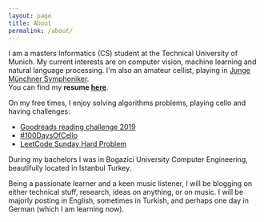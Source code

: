 ```yaml
---
layout: page
title: About
permalink: /about/
---
```


I am a masters Informatics (CS) student at the Technical University of Munich. My current interests are on computer vision, machine learning and natural language processing. I'm also an amateur cellist, playing in [Junge Münchner Symphoniker](http://junge-muenchner-symphoniker.de). </br>
You can find my **resume [here](https://github.com/evinpinar/evinpinar.github.io/raw/master/Ornek_EvinPinar.pdf)**.

On my free times, I enjoy solving algorithms problems, playing cello and having challenges:
- [Goodreads reading challenge 2019](https://www.goodreads.com/user_challenges/14816667)
- [#100DaysOfCello](https://www.instagram.com/s/aGlnaGxpZ2h0OjE4MDE2NjM5NTk3MTA4NTEx?igshid=u5jyi05pw0ho)
- [LeetCode Sunday Hard Problem](https://leetcode.com/epinar/)

During my bachelors I was in Bogazici University Computer Engineering, beautifully located in Istanbul Turkey. 

Being a passionate learner and a keen music listener, I will be blogging on either technical stuff, research, ideas on anything, or on music. I will be majorly posting in English, sometimes in Turkish, and perhaps one day in German (which I am learning now).  
